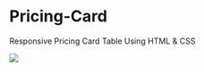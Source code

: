 # Pricing-Card

Responsive Pricing Card Table Using HTML &amp; CSS 

<img src="https://repository-images.githubusercontent.com/386213114/61dbb2ee-52b5-4f90-9e34-cb8b17e99c77">
